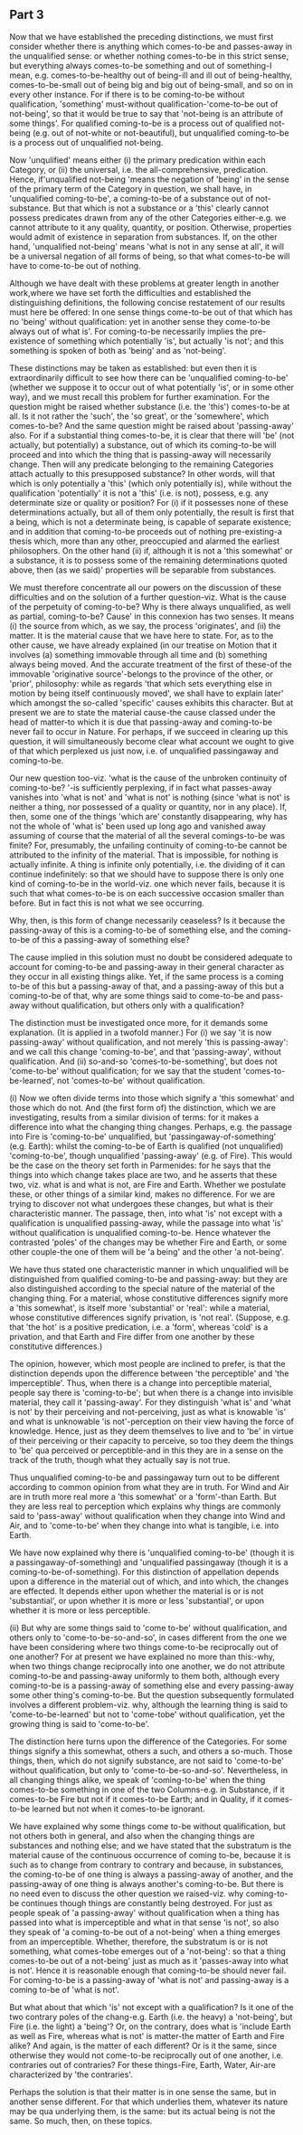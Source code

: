 ## Part 3

Now that we have established the preceding distinctions, we must first consider whether there is anything which comes-to-be and passes-away in the unqualified sense: or whether nothing comes-to-be in this strict sense, but everything always comes-to-be something and out of something-I mean, e.g.
comes-to-be-healthy out of being-ill and ill out of being-healthy, comes-to-be-small out of being big and big out of being-small, and so on in every other instance.
For if there is to be coming-to-be without qualification, 'something' must-without qualification-'come-to-be out of not-being', so that it would be true to say that 'not-being is an attribute of some things'.
For qualified coming-to-be is a process out of qualified not-being (e.g.
out of not-white or not-beautiful), but unqualified coming-to-be is a process out of unqualified not-being.

Now 'unqulified' means either (i) the primary predication within each Category, or (ii) the universal, i.e.
the all-comprehensive, predication.
Hence, if'unqualified not-being 'means the negation of 'being' in the sense of the primary term of the Category in question, we shall have, in 'unqualified coming-to-be', a coming-to-be of a substance out of not-substance.
But that which is not a substance or a 'this' clearly cannot possess predicates drawn from any of the other Categories either-e.g.
we cannot attribute to it any quality, quantity, or position.
Otherwise, properties would admit of existence in separation from substances.
If, on the other hand, 'unqualified not-being' means 'what is not in any sense at all', it will be a universal negation of all forms of being, so that what comes-to-be will have to come-to-be out of nothing.

Although we have dealt with these problems at greater length in another work,where we have set forth the difficulties and established the distinguishing definitions, the following concise restatement of our results must here be offered: In one sense things come-to-be out of that which has no 'being' without qualification: yet in another sense they come-to-be always out of what is'.
For coming-to-be necessarily implies the pre-existence of something which potentially 'is', but actually 'is not'; and this something is spoken of both as 'being' and as 'not-being'.

These distinctions may be taken as established: but even then it is extraordinarily difficult to see how there can be 'unqualified coming-to-be' (whether we suppose it to occur out of what potentially 'is', or in some other way), and we must recall this problem for further examination.
For the question might be raised whether substance (i.e.
the 'this') comes-to-be at all.
Is it not rather the 'such', the 'so great', or the 'somewhere', which comes-to-be?
And the same question might be raised about 'passing-away' also.
For if a substantial thing comes-to-be, it is clear that there will 'be' (not actually, but potentially) a substance, out of which its coming-to-be will proceed and into which the thing that is passing-away will necessarily change.
Then will any predicate belonging to the remaining Categories attach actually to this presupposed substance?
In other words, will that which is only potentially a 'this' (which only potentially is), while without the qualification 'potentially' it is not a 'this' (i.e.
is not), possess, e.g.
any determinate size or quality or position?
For (i) if it possesses none of these determinations actually, but all of them only potentially, the result is first that a being, which is not a determinate being, is capable of separate existence; and in addition that coming-to-be proceeds out of nothing pre-existing-a thesis which, more than any other, preoccupied and alarmed the earliest philosophers.
On the other hand (ii) if, although it is not a 'this somewhat' or a substance, it is to possess some of the remaining determinations quoted above, then (as we said)' properties will be separable from substances.

We must therefore concentrate all our powers on the discussion of these difficulties and on the solution of a further question-viz.
What is the cause of the perpetuity of coming-to-be?
Why is there always unqualified, as well as partial, coming-to-be?
Cause' in this connexion has two senses.
It means (i) the source from which, as we say, the process 'originates', and (ii) the matter.
It is the material cause that we have here to state.
For, as to the other cause, we have already explained (in our treatise on Motion that it involves (a) something immovable through all time and (b) something always being moved.
And the accurate treatment of the first of these-of the immovable 'originative source'-belongs to the province of the other, or 'prior', philosophy: while as regards 'that which sets everything else in motion by being itself continuously moved', we shall have to explain later' which amongst the so-called 'specific' causes exhibits this character.
But at present we are to state the material cause-the cause classed under the head of matter-to which it is due that passing-away and coming-to-be never fail to occur in Nature.
For perhaps, if we succeed in clearing up this question, it will simultaneously become clear what account we ought to give of that which perplexed us just now, i.e.
of unqualified passingaway and coming-to-be.

Our new question too-viz.
'what is the cause of the unbroken continuity of coming-to-be?
'-is sufficiently perplexing, if in fact what passes-away vanishes into 'what is not' and 'what is not' is nothing (since 'what is not' is neither a thing, nor possessed of a quality or quantity, nor in any place).
If, then, some one of the things 'which are' constantly disappearing, why has not the whole of 'what is' been used up long ago and vanished away assuming of course that the material of all the several comings-to-be was finite?
For, presumably, the unfailing continuity of coming-to-be cannot be attributed to the infinity of the material.
That is impossible, for nothing is actually infinite.
A thing is infinite only potentially, i.e.
the dividing of it can continue indefinitely: so that we should have to suppose there is only one kind of coming-to-be in the world-viz.
one which never fails, because it is such that what comes-to-be is on each successive occasion smaller than before.
But in fact this is not what we see occurring.

Why, then, is this form of change necessarily ceaseless?
Is it because the passing-away of this is a coming-to-be of something else, and the coming-to-be of this a passing-away of something else?

The cause implied in this solution must no doubt be considered adequate to account for coming-to-be and passing-away in their general character as they occur in all existing things alike.
Yet, if the same process is a coming to-be of this but a passing-away of that, and a passing-away of this but a coming-to-be of that, why are some things said to come-to-be and pass-away without qualification, but others only with a qualification?

The distinction must be investigated once more, for it demands some explanation.
(It is applied in a twofold manner.)
For (i) we say 'it is now passing-away' without qualification, and not merely 'this is passing-away': and we call this change 'coming-to-be', and that 'passing-away', without qualification.
And (ii) so-and-so 'comes-to-be-something', but does not 'come-to-be' without qualification; for we say that the student 'comes-to-be-learned', not 'comes-to-be' without qualification.

(i) Now we often divide terms into those which signify a 'this somewhat' and those which do not.
And (the first form of) the distinction, which we are investigating, results from a similar division of terms: for it makes a difference into what the changing thing changes.
Perhaps, e.g.
the passage into Fire is 'coming-to-be' unqualified, but 'passingaway-of-something' (e.g.
Earth): whilst the coming-to-be of Earth is qualified (not unqualified) 'coming-to-be', though unqualified 'passing-away' (e.g.
of Fire).
This would be the case on the theory set forth in Parmenides: for he says that the things into which change takes place are two, and he asserts that these two, viz.
what is and what is not, are Fire and Earth.
Whether we postulate these, or other things of a similar kind, makes no difference.
For we are trying to discover not what undergoes these changes, but what is their characteristic manner.
The passage, then, into what 'is' not except with a qualification is unqualified passing-away, while the passage into what 'is' without qualification is unqualified coming-to-be.
Hence whatever the contrasted 'poles' of the changes may be whether Fire and Earth, or some other couple-the one of them will be 'a being' and the other 'a not-being'.

We have thus stated one characteristic manner in which unqualified will be distinguished from qualified coming-to-be and passing-away: but they are also distinguished according to the special nature of the material of the changing thing.
For a material, whose constitutive differences signify more a 'this somewhat', is itself more 'substantial' or 'real': while a material, whose constitutive differences signify privation, is 'not real'.
(Suppose, e.g.
that 'the hot' is a positive predication, i.e.
a 'form', whereas 'cold' is a privation, and that Earth and Fire differ from one another by these constitutive differences.)

The opinion, however, which most people are inclined to prefer, is that the distinction depends upon the difference between 'the perceptible' and 'the imperceptible'.
Thus, when there is a change into perceptible material, people say there is 'coming-to-be'; but when there is a change into invisible material, they call it 'passing-away'.
For they distinguish 'what is' and 'what is not' by their perceiving and not-perceiving, just as what is knowable 'is' and what is unknowable 'is not'-perception on their view having the force of knowledge.
Hence, just as they deem themselves to live and to 'be' in virtue of their perceiving or their capacity to perceive, so too they deem the things to 'be' qua perceived or perceptible-and in this they are in a sense on the track of the truth, though what they actually say is not true.

Thus unqualified coming-to-be and passingaway turn out to be different according to common opinion from what they are in truth.
For Wind and Air are in truth more real more a 'this somewhat' or a 'form'-than Earth.
But they are less real to perception which explains why things are commonly said to 'pass-away' without qualification when they change into Wind and Air, and to 'come-to-be' when they change into what is tangible, i.e.
into Earth.

We have now explained why there is 'unqualified coming-to-be' (though it is a passingaway-of-something) and 'unqualified passingaway (though it is a coming-to-be-of-something).
For this distinction of appellation depends upon a difference in the material out of which, and into which, the changes are effected.
It depends either upon whether the material is or is not 'substantial', or upon whether it is more or less 'substantial', or upon whether it is more or less perceptible.

(ii) But why are some things said to 'come to-be' without qualification, and others only to 'come-to-be-so-and-so', in cases different from the one we have been considering where two things come-to-be reciprocally out of one another?
For at present we have explained no more than this:-why, when two things change reciprocally into one another, we do not attribute coming-to-be and passing-away uniformly to them both, although every coming-to-be is a passing-away of something else and every passing-away some other thing's coming-to-be.
But the question subsequently formulated involves a different problem-viz.
why, although the learning thing is said to 'come-to-be-learned' but not to 'come-tobe' without qualification, yet the growing thing is said to 'come-to-be'.

The distinction here turns upon the difference of the Categories.
For some things signify a this somewhat, others a such, and others a so-much.
Those things, then, which do not signify substance, are not said to 'come-to-be' without qualification, but only to 'come-to-be-so-and-so'.
Nevertheless, in all changing things alike, we speak of 'coming-to-be' when the thing comes-to-be something in one of the two Columns-e.g.
in Substance, if it comes-to-be Fire but not if it comes-to-be Earth; and in Quality, if it comes-to-be learned but not when it comes-to-be ignorant.

We have explained why some things come to-be without qualification, but not others both in general, and also when the changing things are substances and nothing else; and we have stated that the substratum is the material cause of the continuous occurrence of coming to-be, because it is such as to change from contrary to contrary and because, in substances, the coming-to-be of one thing is always a passing-away of another, and the passing-away of one thing is always another's coming-to-be.
But there is no need even to discuss the other question we raised-viz.
why coming-to-be continues though things are constantly being destroyed.
For just as people speak of 'a passing-away' without qualification when a thing has passed into what is imperceptible and what in that sense 'is not', so also they speak of 'a coming-to-be out of a not-being' when a thing emerges from an imperceptible.
Whether, therefore, the substratum is or is not something, what comes-tobe emerges out of a 'not-being': so that a thing comes-to-be out of a not-being' just as much as it 'passes-away into what is not'.
Hence it is reasonable enough that coming-to-be should never fail.
For coming-to-be is a passing-away of 'what is not' and passing-away is a coming to-be of 'what is not'.

But what about that which 'is' not except with a qualification?
Is it one of the two contrary poles of the chang-e.g.
Earth (i.e.
the heavy) a 'not-being', but Fire (i.e.
the light) a 'being'?
Or, on the contrary, does what is 'include Earth as well as Fire, whereas what is not' is matter-the matter of Earth and Fire alike?
And again, is the matter of each different?
Or is it the same, since otherwise they would not come-to-be reciprocally out of one another, i.e.
contraries out of contraries?
For these things-Fire, Earth, Water, Air-are characterized by 'the contraries'.

Perhaps the solution is that their matter is in one sense the same, but in another sense different.
For that which underlies them, whatever its nature may be qua underlying them, is the same: but its actual being is not the same.
So much, then, on these topics.


